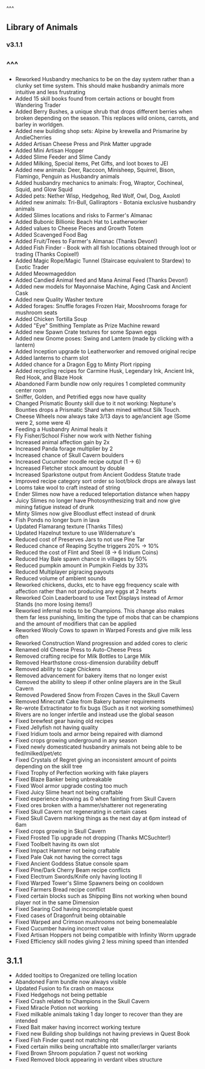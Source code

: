 ^^^
## Library of Animals
### v3.1.1
^^^
--- 
- Reworked Husbandry mechanics to be on the day system rather than a clunky set time system. This should make husbandry animals more intuitive and less frustrating
- Added 15 skill books found from certain actions or bought from Wandering Trader
- Added Berry Bushes, a unique shrub that drops different berries when broken depending on the season. This replaces wild onions, carrots, and barley in worldgen.
- Added new building shop sets: Alpine by krewella and Prismarine by AndieCherries
- Added Artisan Cheese Press and Pink Matter upgrade
- Added Mini Artisan Hopper
- Added Slime Feeder and Slime Candy
- Added Milking, Special items, Pet Gifts, and loot boxes to JEI
- Added new animals: Deer, Raccoon, Minisheep, Squirrel, Bison, Flamingo, Penguin as Husbandry animals
- Added husbandry mechanics to animals: Frog, Wraptor, Cochineal, Squid, and Glow Squid
- Added pets: Nether Wisp, Hedgehog, Red Wolf, Owl, Dog, Axolotl
- Added new animals: Tri-Bull, Galliraptors - Botania exclusive husbandry animals
- Added Slimes locations and risks to Farmer's Almanac
- Added Bubonic Billionic Beach Hat to Leatherworker
- Added values to Cheese Pieces and Growth Totem
- Added Scavenged Food Bag
- Added Fruit/Trees to Farmer's Almanac (Thanks Devon!)
- Added Fish Finder - Book with all fish locations obtained through loot or trading (Thanks Copixel!)
- Added Magic Rope/Magic Tunnel (Staircase equivalent to Stardew) to Exotic Trader 
- Added Meowmageddon 
- Added Candied Animal feed and Mana Animal Feed (Thanks Devon!)
- Added new models for Mayonnaise Machine, Aging Cask and Ancient Cask
- Added new Quality Washer texture
- Added forages: Snuffle forages Frozen Hair, Mooshrooms forage for mushroom seats
- Added Chicken Tortilla Soup
- Added "Eye" Smithing Template as Prize Machine reward
- Added new Spawn Crate textures for some Spawn eggs
- Added new Gnome poses: Swing and Lantern (made by clicking with a lantern)
- Added Inception upgrade to Leatherworker and removed original recipe
- Added lanterns to charm slot 
- Added chance for a Dragon Egg to Minty Plort ripping
- Added recycling recipes for Carmine Husk, Legendary Ink, Ancient Ink, Red Hook, and Blaze Hook
- Abandoned Farm bundle now only requires 1 completed community center room
- Sniffer, Golden, and Petrified eggs now have quality
- Changed Prismatic Bounty skill due to it not working: Neptune's Bounties drops a Prismatic Shard when mined without Silk Touch.
- Cheese Wheels now always take 3/13 days to age/ancient age (Some were 2, some were 4)
- Feeding a Husbandry Animal heals it
- Fly Fisher/School Fisher now work with Nether fishing
- Increased animal affection gain by 2x
- Increased Panda forage multiplier by 2
- Increased chance of Skull Cavern boulders
- Increased Cucumber noodle recipe output (1 -> 6)
- Increased Fletcher stock amount by double
- Increased Sparkstone output from Ancient Goddess Statute trade
- Improved recipe category sort order so loot/block drops are always last
- Looms take wool to craft instead of string
- Ender Slimes now have a reduced teleportation distance when happy
- Juicy Slimes no longer have Photosynthesizing trait and now give mining fatigue instead of drunk
- Minty Slimes now give Bloodlust effect instead of drunk
- Fish Ponds no longer burn in lava
- Updated Flamarang texture (Thanks Tilles)
- Updated Hazelnut texture to use Wildernature's
- Reduced cost of Preserves Jars to not use Pine Tar
- Reduced chance of Reaping Scythe triggers 20% -> 10%
- Reduced the cost of Flint and Steel (8 -> 6 Iridium Coins)
- Reduced Hay Bale spawn chance in villages by 50%
- Reduced pumpkin amount in Pumpkin Fields by 33%
- Reduced Multiplayer pigracing payouts
- Reduced volume of ambient sounds
- Reworked chickens, ducks, etc to have egg frequency scale with affection rather than not producing any eggs at 2 hearts 
- Reworked Coin Leaderboard to use Text Displays instead of Armor Stands (no more losing items!)
- Reworked infernal mobs to be Champions. This change also makes them far less punishing, limiting the type of mobs that can be champions and the amount of modifiers that can be applied
- Reworked Wooly Cows to spawn in Warped Forests and give milk less often
- Reworked Construction Wand progression and added cores to cleric
- Renamed old Cheese Press to Auto-Cheese Press
- Removed crafting recipe for Milk Bottles to Large Milk
- Removed Hearthstone cross-dimension durability debuff
- Removed ability to cage Chickens
- Removed advancement for bakery items that no longer exist
- Removed the ability to sleep if other online players are in the Skull Cavern 
- Removed Powdered Snow from Frozen Caves in the Skull Cavern
- Removed Minecraft Cake from Bakery banner requirements
- Re-wrote Extractinator to fix bugs (Such as it not working somethimes)
- Rivers are no longer infertile and instead use the global season
- Fixed brewfest gear having old recipes
- Fixed Jellyfish not having quality
- Fixed Iridium tools and armor being repaired with diamond
- Fixed crops growing underground in any season
- Fixed newly domesticated husbandry animals not being able to be fed/milked/pet/etc
- Fixed Crystals of Regret giving an inconsistent amount of points depending on the skill tree
- Fixed Trophy of Perfection working with fake players
- Fixed Blaze Banker being unbreakable
- Fixed Wool armor upgrade costing too much
- Fixed Juicy Slime heart not being craftable
- Fixed experience showing as 0 when fainting from Skull Cavern
- Fixed ores broken with a hammer/shatterer not regenerating
- Fixed Skull Cavern not regenerating in certain cases
- Fixed Skull Cavern marking things as the next day at 6pm instead of 6am
- Fixed crops growing in Skull Cavern
- Fixed Frosted Tip upgrade not dropping (Thanks MCSuchter!)
- Fixed Toolbelt having its own slot
- Fixed Impact Hammer not being craftable
- Fixed Pale Oak not having the correct tags
- Fixed Ancient Goddess Statue console spam
- Fixed Pine/Dark Cherry Beam recipe conflicts
- Fixed Electrum Swords/Knife only having looting II
- Fixed Warped Tower's Slime Spawners being on cooldown
- Fixed Farmers Bread recipe conflict
- Fixed certain blocks such as Shipping Bins not working when bound player not in the same Dimension
- Fixed Searing Cod having incompletable quest
- Fixed cases of Dragonfruit being obtainable
- Fixed Warped and Crimson mushrooms not being bonemealable
- Fixed Cucumber having incorrect value 
- Fixed Artisan Hoppers not being compatible with Infinity Worm upgrade
- Fixed Efficiency skill nodes giving 2 less mining speed than intended

## 3.1.1
- Added tooltips to Oreganized ore telling location
- Abandoned Farm bundle now always visible
- Updated Fusion to fix crash on macosx
- Fixed Hedgehogs not being pettable
- Fixed Crash related to Champions in the Skull Cavern
- Fixed Miracle Potion not working
- Fixed milkable animals taking 1 day longer to recover than they are intended
- Fixed Bait maker having incorrect working texture
- Fixed new Building shop buildings not having previews in Quest Book
- Fixed Fish Finder quest not matching nbt
- Fixed certain milks being uncraftable into smaller/larger variants
- Fixed Brown Shroom population 7 quest not working
- Fixed Removed block appearing in verdant vibes structure